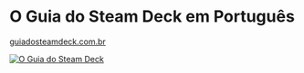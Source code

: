 # O Guia do Steam Deck em Português
[guiadosteamdeck.com.br](https://guiadosteamdeck.com.br/)

[![O Guia do Steam Deck](/images/o-guia-do-steam-deck.png)](https://guiadosteamdeck.com.br/)

